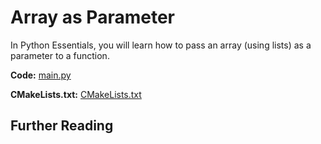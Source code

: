 # Array as Parameter

In Python Essentials, you will learn how to pass an array (using lists) as a parameter to a function.

**Code:** [main.py](src/main.py)

**CMakeLists.txt:** [CMakeLists.txt](CMakeLists.txt)

## Further Reading

